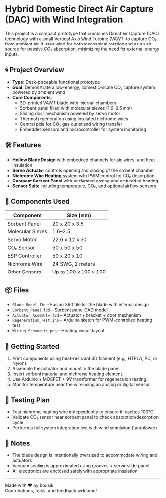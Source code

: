 # Hybrid Domestic Direct Air Capture (DAC) with Wind Integration

This project is a compact prototype that combines Direct Air Capture (DAC) technology with a small Vertical Axis Wind Turbine (VAWT) to capture CO₂ from ambient air. It uses wind for both mechanical rotation and as an air source for passive CO₂ absorption, minimizing the need for external energy inputs.

## 🌀 Project Overview

- **Type**: Desk-placeable functional prototype
- **Goal**: Demonstrate a low-energy, domestic-scale CO₂ capture system powered by ambient wind
- **Core Components**:
  - 3D-printed VAWT blade with internal chambers
  - Sorbent panel filled with molecular sieves (1.6–2.5 mm)
  - Sliding door mechanism powered by servo motor
  - Thermal regeneration using insulated nichrome wires
  - Central pole for CO₂ gas outlet and wiring transfer
  - Embedded sensors and microcontroller for system monitoring

## 🛠️ Features

- **Hollow Blade Design** with embedded channels for air, wires, and heat insulation
- **Servo Actuator** controls opening and closing of the sorbent chamber
- **Nichrome Wire Heating** system with PWM control for CO₂ desorption
- **Compact Sorbent Panel** with perforated casing and embedded heating
- **Sensor Suite** including temperature, CO₂, and optional airflow sensors

## 🔧 Components Used

| Component        | Size (mm)       |
|------------------|-----------------|
| Sorbent Panel    | 20 x 20 x 3.5    |
| Molecular Sieves | 1.6–2.5          |
| Servo Motor      | 22.6 x 12 x 30   |
| CO₂ Sensor       | 50 x 50 x 50     |
| ESP Controller   | 50 x 20 x 10     |
| Nichrome Wire    | 24 SWG, 2 meters |
| Other Sensors    | Up to 100 x 100 x 100 |

## 📦 Files

- `Blade_Model.f3d` – Fusion 360 file for the blade with internal design
- `Sorbent_Panel.f3d` – Sorbent panel CAD model
- `Actuator_Assembly.f3d` – Actuator + bracket + door mechanism
- `Regeneration_Test.ino` – Arduino sketch for PWM-controlled heating test
- `Wiring_Schematic.png` – Heating circuit layout

## 🚀 Getting Started

1. Print components using heat-resistant 3D filament (e.g., HTPLA, PC, or Nylon).
2. Assemble the actuator and mount to the blade panel.
3. Insert sorbent material and nichrome heating element.
4. Use Arduino + MOSFET + 9V transformer for regeneration testing.
5. Monitor temperature near the wire using an analog or digital sensor.

## 🧪 Testing Plan

- Test nichrome heating wire independently to ensure it reaches 100°C
- Validate CO₂ sensor near sorbent panel to check absorption/desorption cycle
- Perform a full system integration test with wind simulation (fan/blower)

## 📌 Notes

- The blade design is intentionally oversized to accommodate wiring and actuators
- Vacuum sealing is approximated using grooves + servo-slide panel
- All electronics are enclosed safely with appropriate insulation

---

Made with ❤️ by Dousik  
Contributions, forks, and feedback welcome!
